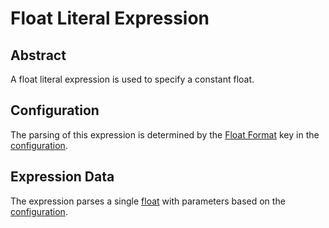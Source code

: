 # Float Literal Expression

## Abstract

A float literal expression is used to specify a constant float.

## Configuration

The parsing of this expression is determined by the [Float Format](/configuration/Float%20Format.md) key in the [configuration](/configuration/Configuration.md#configuration-table).

## Expression Data

The expression parses a single [float](/binary_types/Float.md) with parameters based on the [configuration](#configuration).
